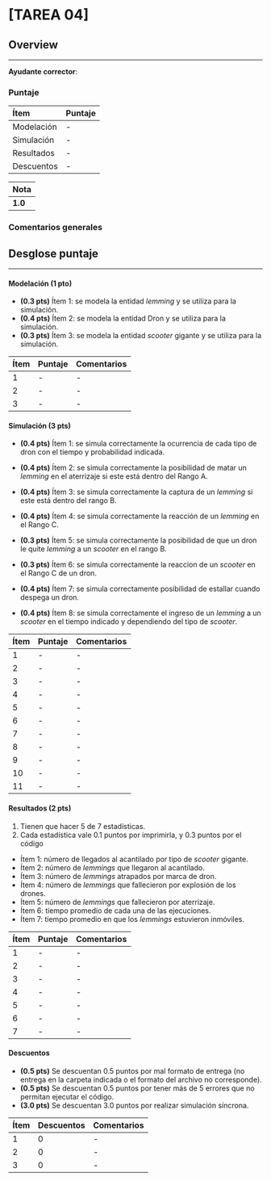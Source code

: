 # [TAREA 04]

## Overview
----------

**Ayudante corrector**:

### Puntaje
| Ítem | Puntaje |
|:--------|:--------|
| Modelación | - |
| Simulación | - |
| Resultados | - |
| Descuentos | - |


| Nota |
|:-----|
| **1.0** |

### Comentarios generales


## Desglose puntaje
----------


#### Modelación **(1 pto)**
* **(0.3 pts)** Ítem 1: se modela la entidad _lemming_ y se utiliza para la simulación.
* **(0.4 pts)** Ítem 2: se modela la entidad Dron y se utiliza para la simulación.
* **(0.3 pts)** Ítem 3: se modela la entidad _scooter_ gigante y se utiliza para la simulación.



| Ítem | Puntaje | Comentarios |
|:--------|:--------|:--------|
| 1 | - | - |
| 2 | - | - |
| 3 | - | - |

#### Simulación **(3 pts)**
* **(0.4 pts)** Ítem 1: se simula correctamente la ocurrencia de cada tipo de dron con el tiempo y probabilidad indicada.

* **(0.4 pts)** Ítem 2: se simula correctamente la posibilidad de matar un _lemming_ en el aterrizaje si este está dentro del Rango A.

* **(0.4 pts)** Ítem 3: se simula correctamente la captura de un _lemming_ si este está dentro del rango B.

* **(0.4 pts)** Ítem 4: se simula correctamente la reacción de un _lemming_ en el Rango C.

* **(0.3 pts)** Ítem 5: se simula correctamente la posibilidad de que un dron le quite _lemming_ a un _scooter_ en el rango B.

* **(0.3 pts)** Ítem 6: se simula correctamente la reaccion de un _scooter_ en el Rango C de un dron.

* **(0.4 pts)** Ítem 7: se simula correctamente posibilidad de estallar cuando despega un dron.

* **(0.4 pts)** Ítem 8: se simula correctamente el ingreso de un _lemming_ a un _scooter_ en el tiempo indicado y dependiendo del tipo de _scooter_.

| Ítem | Puntaje | Comentarios |
|:--------|:--------|:--------|
| 1 | - | - |
| 2 | - | - |
| 3 | - | - |
| 4 | - | - |
| 5 | - | - |
| 6 | - | - |
| 7 | - | - |
| 8 | - | - |
| 9 | - | - |
| 10 | - | - |
| 11 | - | - |



#### Resultados **(2 pts)**
1. Tienen que hacer 5 de 7 estadísticas.
2. Cada estadística vale 0.1 puntos por imprimirla, y 0.3 puntos por el código


* Ítem 1: número de llegados al acantilado por tipo de _scooter_ gigante.
* Ítem 2: número de _lemmings_ que llegaron al acantilado.
* Ítem 3: número de _lemmings_ atrapados por marca de dron.
* Ítem 4: número de _lemmings_ que fallecieron por explosión de los drones.
* Ítem 5: número de _lemmings_ que fallecieron por aterrizaje.
* Ítem 6: tiempo promedio de cada una de las ejecuciones.
* Ítem 7: tiempo promedio en que los _lemmings_ estuvieron inmóviles.


| Ítem | Puntaje | Comentarios |
|:--------|:--------|:--------|
| 1 | - | - |
| 2 | - | - |
| 3 | - | - |
| 4 | - | - |
| 5 | - | - |
| 6 | - | - |
| 7 | - | - |



#### Descuentos

* **(0.5 pts)** Se descuentan 0.5 puntos por mal formato de entrega (no entrega en la carpeta indicada o el formato del archivo no corresponde).
* **(0.5 pts)** Se descuentan 0.5 puntos por tener más de 5 errores que no permitan ejecutar el código.
* **(3.0 pts)** Se descuentan 3.0 puntos por realizar simulación síncrona.


| Ítem | Descuentos| Comentarios |
|:--------|:--------|:--------|
| 1 | 0 | - |
| 2 | 0 | - |
| 3 | 0 | - |
